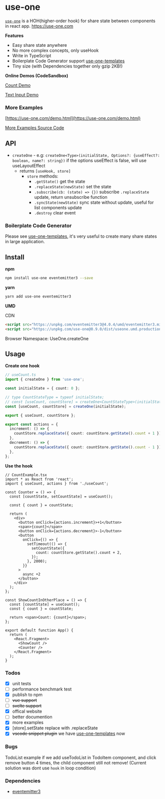 # use-one

[`use-one`](https://use-one.com) is a HOH(higher-order hook) for share state between components in react app. https://use-one.com

**Features**

- Easy share state anywhere
- No more complex concepts, only useHook
- Write in TypeScript
- Boilerplate Code Generator support [use-one-templates](https://github.com/suhaotian/use-one-templates)
- Tiny size (with Dependencies together only gzip 2KB!)

**Online Demos (CodeSandbox)**

[Count Demo](https://codesandbox.io/embed/hidden-hooks-i4z28?fontsize=14&hidenavigation=1&theme=dark)

[Text Input Demo](https://codesandbox.io/s/use-one-text-input-demo-fhfph?fontsize=14&hidenavigation=1&theme=dark)

### More Examples

[https://use-one.com/demo.html](https://use-one.com/demo.html)

[More Examples Source Code](https://github.com/suhaotian/use-one/tree/master/example)

## API

- `createOne` - e.g: `createOne<Type>(initialState, Options?: {useEffect?: boolean, name?: string})` 
  if the options useEffect is false, will use useLayoutEffect
  - returns `[useHook, store]`
    - `store` methods:
      - `.getState()` get the state
      - `.replaceState(newState)` set the state
      - `.subscribe(cb: (state) => {})` subscribe `.replaceState` update, return unsubscribe function
      - `.syncState(newState)` sync state without update, useful for list components update
      - `.destroy` clear event

### Boilerplate Code Generator

Please see [use-one-templates](https://github.com/suhaotian/use-one-templates), it's very useful to create many share states in large application.

## Install

**npm**

```bash
npm install use-one eventemitter3 --save
```

**yarn**

```bash
yarn add use-one eventemitter3
```

**UMD**

CDN

```html
<script src="https://unpkg.com/eventemitter3@4.0.4/umd/eventemitter3.min.js"></script>
<script src="https://unpkg.com/use-one@0.9.0/dist/useone.umd.production.min.js"></script>
```

Browser Namespace: UseOne.createOne

## Usage

**Create one hook**

```ts
// useCount.ts
import { createOne } from 'use-one';

const initialState = { count: 0 };

// type CountStateType = typeof initialState;
// const [useCount, countStore] = createOne<CountStateType>(initialState);
const [useCount, countStore] = createOne(initialState);

export { useCount, countStore };

export const actions = {
  increment: () => {
    countStore.replaceState({ count: countStore.getState().count + 1 });
  },
  decrement: () => {
    countStore.replaceState({ count: countStore.getState().count - 1 });
  },
};
```

**Use the hook**

```tsx
// CountExample.tsx
import * as React from 'react';
import { useCount, actions } from './useCount';

const Counter = () => {
  const [countState, setCountState] = useCount();

  const { count } = countState;

  return (
    <div>
      <button onClick={actions.increment}>+1</button>
      <span>{count}</span>
      <button onClick={actions.decrement}>-1</button>
      <button
        onClick={() => {
          setTimeout(() => {
            setCountState({
              count: countStore.getState().count + 2,
            });
          }, 2000);
        }}
      >
        async +2
      </button>
    </div>
  );
};

const ShowCountInOtherPlace = () => {
  const [countState] = useCount();
  const { count } = countState;

  return <span>Count: {count}</span>;
};

export default function App() {
  return (
    <React.Fragment>
      <ShowCount />
      <Counter />
    </React.Fragment>
  );
}
```

### Todos

- [x] unit tests
- [ ] performance benchmark test
- [x] publish to npm
- [ ] ~~vue support~~
- [ ] ~~svelte support~~
- [x] offical website
- [ ] better documention
- [x] more examples
- [x] \[store\].setState replace with .replaceState
- [x] ~~vscode snippet plugin~~ we have [use-one-templates](https://github.com/suhaotian/use-one-templates) now

### Bugs

TodoList example if we add useTodoList in TodoItem component, and click remove button 4 times, the child component still not remove! (Current solution was dont use `hook` in loop condition)

### Dependencies

- [eventemitter3](https://github.com/primus/eventemitter3)

